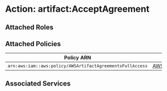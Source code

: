 # Action: artifact:AcceptAgreement

## Attached Roles

## Attached Policies

| Policy ARN | Policy Name |
|------------|-------------|
| `arn:aws:iam::aws:policy/AWSArtifactAgreementsFullAccess` | [AWSArtifactAgreementsFullAccess](../policies.md#awsartifactagreementsfullaccess) |

## Associated Services


